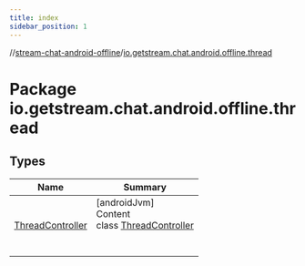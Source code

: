 ```yaml
---
title: index
sidebar_position: 1
---
```

//[stream-chat-android-offline](../../index.md)/[io.getstream.chat.android.offline.thread](index.md)



# Package io.getstream.chat.android.offline.thread  


## Types  
  
|  Name |  Summary | 
|---|---|
| <a name="io.getstream.chat.android.offline.thread/ThreadController///PointingToDeclaration/"></a>[ThreadController](ThreadController/index.md)| <a name="io.getstream.chat.android.offline.thread/ThreadController///PointingToDeclaration/"></a>[androidJvm]  <br/>Content  <br/>class [ThreadController](ThreadController/index.md)  <br/><br/><br/>|

